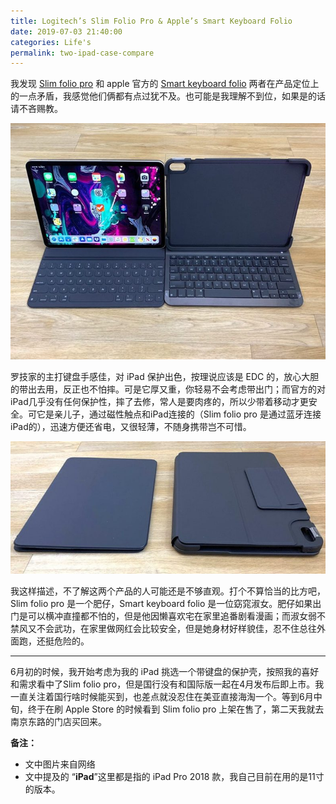 ```yaml
---
title: Logitech’s Slim Folio Pro & Apple’s Smart Keyboard Folio
date: 2019-07-03 21:40:00
categories: Life's
permalink: two-ipad-case-compare
---
```


我发现 [Slim folio pro](https://www.apple.com/cn/shop/product/HMU92CH/A?fnode=9a) 和 apple 官方的 [Smart keyboard folio](https://www.apple.com/cn/shop/product/MU8G2TA/A?fnode=9a) 两者在产品定位上的一点矛盾，我感觉他们俩都有点过犹不及。也可能是我理解不到位，如果是的话请不吝赐教。

![两者打卡状态比较](/image/logitechkeyboardapplekeyboard-800x600.jpg)



罗技家的主打键盘手感佳，对 iPad 保护出色，按理说应该是 EDC 的，放心大胆的带出去用，反正也不怕摔。可是它厚又重，你轻易不会考虑带出门；而官方的对iPad几乎没有任何保护性，摔了去修，常人是要肉疼的，所以少带着移动才更安全。可它是亲儿子，通过磁性触点和iPad连接的（Slim folio pro 是通过蓝牙连接iPad的），迅速方便还省电，又很轻薄，不随身携带岂不可惜。

![两者盒盖状态下比较](/image/logitechkeyboardsideview-800x337.jpg)


我这样描述，不了解这两个产品的人可能还是不够直观。打个不算恰当的比方吧，Slim folio pro 是一个肥仔，Smart keyboard folio 是一位窈窕淑女。肥仔如果出门是可以横冲直撞都不怕的，但是他因懒喜欢宅在家里追番剧看漫画；而淑女弱不禁风又不会武功，在家里做网红会比较安全，但是她身材好样貌佳，忍不住总往外面跑，还挺危险的。

--- 

6月初的时候，我开始考虑为我的 iPad 挑选一个带键盘的保护壳，按照我的喜好和需求看中了Slim folio pro，但是国行没有和国际版一起在4月发布后即上市。我一直关注着国行啥时候能买到，也差点就没忍住在美亚直接海淘一个。等到6月中旬，终于在刷 Apple Store 的时候看到 Slim folio pro 上架在售了，第二天我就去南京东路的门店买回来。

**备注：**
* 文中图片来自网络
* 文中提及的 “**iPad**”这里都是指的 iPad Pro 2018 款，我自己目前在用的是11寸的版本。